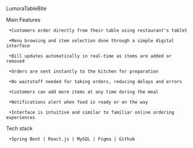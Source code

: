  LumoraTableBite

 Main Features

     •Customers order directly from their table using restaurant's tablet
     
     •Menu browsing and item selection done through a simple digital interface
     
     •Bill updates automatically in real-time as items are added or removed
     
     •Orders are sent instantly to the kitchen for preparation
     
     •No waitstaff needed for taking orders, reducing delays and errors
     
     •Customers can add more items at any time during the meal
     
     •Notifications alert when food is ready or on the way
     
     •Interface is intuitive and similar to familiar online ordering experiences

 Tech stack
 
     •Spring Boot | React.js | MySQL | Figma | Github
